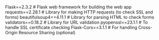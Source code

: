 Flask==2.3.2              # Flask web framework for building the web app
requests==2.28.1          # Library for making HTTP requests (to check SSL and forms)
beautifulsoup4==4.11.1    # Library for parsing HTML to check forms
validators==0.18.2        # Library for URL validation
pyopenssl==23.1.1         # To handle SSL certificate checking
Flask-Cors==3.1.1         # For handling Cross-Origin Resource Sharing (optional)
